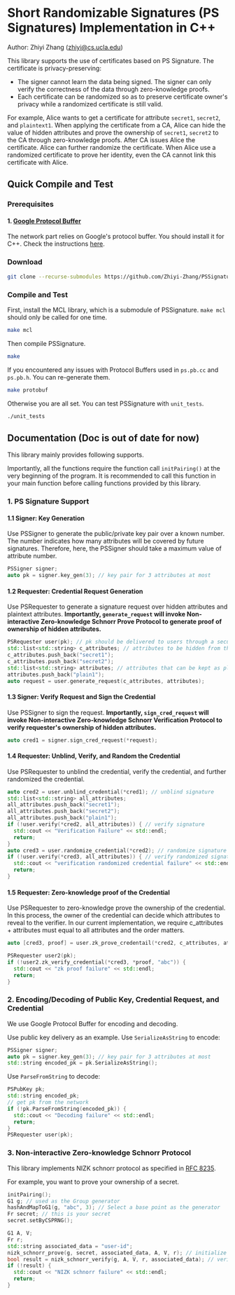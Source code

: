 # Short Randomizable Signatures (PS Signatures) Implementation in C++

Author: Zhiyi Zhang (zhiyi@cs.ucla.edu)

This library supports the use of certificates based on PS Signature.
The certificate is privacy-preserving:

* The signer cannot learn the data being signed. The signer can only verify the correctness of the data through zero-knowledge proofs.
* Each certificate can be randomized so as to preserve certificate owner's privacy while a randomized certificate is still valid.

For example, Alice wants to get a certificate for attribute `secret1`, `secret2`, and `plaintext1`.
When applying the certificate from a CA, Alice can hide the value of hidden attributes and prove the ownership of `secret1`, `secret2` to the CA through zero-knowledge proofs.
After CA issues Alice the certificate.
Alice can further randomize the certificate.
When Alice use a randomized certificate to prove her identity, even the CA cannot link this certificate with Alice.

## Quick Compile and Test

### Prerequisites

#### 1. [Google Protocol Buffer](https://developers.google.com/protocol-buffers)

The network part relies on Google's protocol buffer.
You should install it for C++.
Check the instructions [here](https://github.com/protocolbuffers/protobuf/tree/master/src#c-installation---unix).

### Download

```bash
git clone --recurse-submodules https://github.com/Zhiyi-Zhang/PSSignature.git
```

### Compile and Test

First, install the MCL library, which is a submodule of PSSignature.
`make mcl` should only be called for one time.

```bash
make mcl
```

Then compile PSSignature.

```bash
make
```

If you encountered any issues with Protocol Buffers used in `ps.pb.cc` and `ps.pb.h`.
You can re-generate them.

```bash
make protobuf
```

Otherwise you are all set.
You can test PSSignature with `unit_tests`.

```bash
./unit_tests
```

## Documentation (Doc is out of date for now)

This library mainly provides following supports.

Importantly, all the functions require the function call `initPairing()` at the very beginning of the program.
It is recommended to call this function in your main function before calling functions provided by this library.

### 1. PS Signature Support

#### 1.1 Signer: Key Generation

Use PSSigner to generate the public/private key pair over a known number.
The number indicates how many attributes will be covered by future signatures.
Therefore, here, the PSSigner should take a maximum value of attribute number.

```C++
PSSigner signer;
auto pk = signer.key_gen(3); // key pair for 3 attributes at most
```

#### 1.2 Requester: Credential Request Generation

Use PSRequester to generate a signature request over hidden attributes and plaintext attributes.
**Importantly, `generate_request` will invoke Non-interactive Zero-knowledge Schnorr Prove Protocol to generate proof of ownership of hidden attributes.**

```C++
PSRequester user(pk); // pk should be delivered to users through a secure channel, e.g., out-of-band
std::list<std::string> c_attributes; // attributes to be hidden from the signer
c_attributes.push_back("secret1");
c_attributes.push_back("secret2");
std::list<std::string> attributes; // attributes that can be kept as plaintext
attributes.push_back("plain1");
auto request = user.generate_request(c_attributes, attributes);
```

#### 1.3 Signer: Verify Request and Sign the Credential

Use PSSigner to sign the request.
**Importantly, `sign_cred_request` will invoke Non-interactive Zero-knowledge Schnorr Verification Protocol to verify requester's ownership of hidden attributes.**

```C++
auto cred1 = signer.sign_cred_request(*request);
```

#### 1.4 Requester: Unblind, Verify, and Random the Credential

Use PSRequester to unblind the credential, verify the credential, and further randomized the credential.

```C++
auto cred2 = user.unblind_credential(*cred1); // unblind signature
std::list<std::string> all_attributes;
all_attributes.push_back("secret1");
all_attributes.push_back("secret2");
all_attributes.push_back("plain1");
if (!user.verify(*cred2, all_attributes)) { // verify signature
  std::cout << "Verification Failure" << std::endl;
  return;
}
auto cred3 = user.randomize_credential(*cred2); // randomize signature
if (!user.verify(*cred3, all_attributes)) { // verify randomized signature
  std::cout << "verification randomized credential failure" << std::endl;
  return;
}
```

#### 1.5 Requester: Zero-knowledge proof of the Credential

Use PSRequester to zero-knowledge prove the ownership of the credential.
In this process, the owner of the credential can decide which attributes to reveal to the verifier.
In our current implementation, we require c_attributes + attributes must equal to all attributes and the order matters.

```C++
auto [cred3, proof] = user.zk_prove_credentail(*cred2, c_attributes, attributes, "abc");

PSRequester user2(pk);
if (!user2.zk_verify_credential(*cred3, *proof, "abc")) {
  std::cout << "zk proof failure" << std::endl;
  return;
}
```

### 2. Encoding/Decoding of Public Key, Credential Request, and Credential

We use Google Protocol Buffer for encoding and decoding.

Use public key delivery as an example.
Use `SerializeAsString` to encode:

```C++
PSSigner signer;
auto pk = signer.key_gen(3); // key pair for 3 attributes at most
std::string encoded_pk = pk.SerializeAsString();
```

Use `ParseFromString` to decode:

```C++
PSPubKey pk;
std::string encoded_pk;
// get pk from the network
if (!pk.ParseFromString(encoded_pk)) {
  std::cout << "Decoding failure" << std::endl;
  return;
}
PSRequester user(pk);
```

### 3. Non-interactive Zero-knowledge Schnorr Protocol

This library implements NIZK schnorr protocol as specified in [RFC 8235](https://tools.ietf.org/html/rfc8235).

For example, you want to prove your ownership of a secret.

```C++
initPairing();
G1 g; // used as the Group generator
hashAndMapToG1(g, "abc", 3); // Select a base point as the generator
Fr secret; // this is your secret
secret.setByCSPRNG();

G1 A, V;
Fr r;
std::string associated_data = "user-id";
nizk_schnorr_prove(g, secret, associated_data, A, V, r); // initialize A, V, and r
bool result = nizk_schnorr_verify(g, A, V, r, associated_data); // verify the proof (A, V, r, associated_data)
if (!result) {
  std::cout << "NIZK schnorr failure" << std::endl;
  return;
}
```
